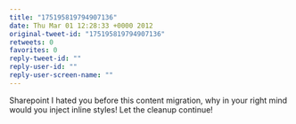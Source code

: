 ```yaml
---
title: "175195819794907136"
date: Thu Mar 01 12:28:33 +0000 2012
original-tweet-id: "175195819794907136"
retweets: 0
favorites: 0
reply-tweet-id: ""
reply-user-id: ""
reply-user-screen-name: ""
---
```

Sharepoint I hated you before this content migration, why in your right mind would you inject inline styles! Let the cleanup continue!
